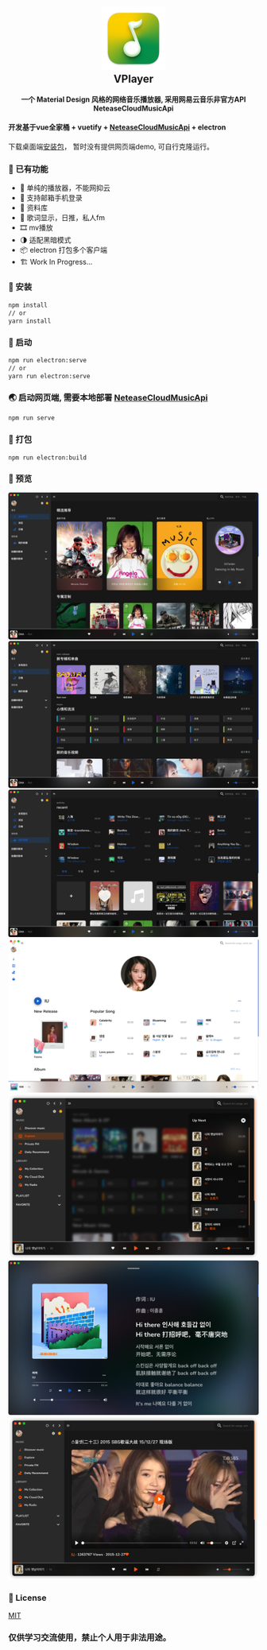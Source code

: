 <h2 align="center">
<img src="./doc/logo.png" height="128">
<br>VPlayer
</h2>

<p align="center"><strong>一个 Material Design 风格的网络音乐播放器, 采用网易云音乐非官方API NeteaseCloudMusicApi</strong></p>


#### 开发基于vue全家桶 + vuetify + [NeteaseCloudMusicApi](https://github.com/Binaryify/NeteaseCloudMusicApi) + electron

下载桌面端[安装包](https://github.com/GuMengYu/v-player/releases)，
暂时没有提供网页端demo, 可自行克隆运行。

### 🎨 已有功能

- 🤡 单纯的播放器，不能网抑云
- 📱 支持邮箱手机登录
- 🎈 资料库
- 📜 歌词显示，日推，私人fm
- 🎞 mv播放
- 🌗 适配黑暗模式
- 📦 electron 打包多个客户端
- 🏗 Work In Progress...

### 🔧 安装
```
npm install 
// or
yarn install
```

### 🚀 启动 
```
npm run electron:serve
// or
yarn run electron:serve
```
### 🌏 启动网页端, 需要本地部署 [NeteaseCloudMusicApi](https://github.com/Binaryify/NeteaseCloudMusicApi)
```
npm run serve
```
### 🧬 打包
```
npm run electron:build
```

### 🌄 预览

![主要](doc/discover.png)
![浏览](doc/explore.png)
![收藏](doc/library.png)
![歌手](doc/artist.png)
![播放](doc/nextup.png)
![lyric](doc/lyric.png)
![mv](doc/mv.png)


### 📄 License
[MIT](/LICENSE)
### 仅供学习交流使用，禁止个人用于非法用途。



